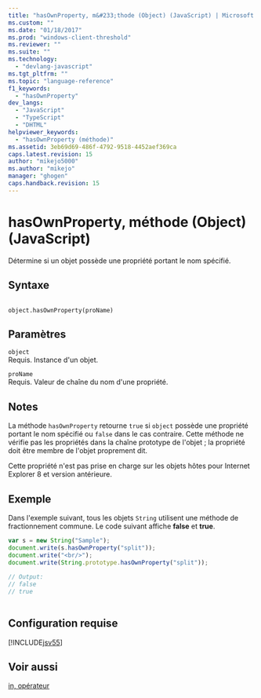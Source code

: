 ```yaml
---
title: "hasOwnProperty, m&#233;thode (Object) (JavaScript) | Microsoft Docs"
ms.custom: ""
ms.date: "01/18/2017"
ms.prod: "windows-client-threshold"
ms.reviewer: ""
ms.suite: ""
ms.technology: 
  - "devlang-javascript"
ms.tgt_pltfrm: ""
ms.topic: "language-reference"
f1_keywords: 
  - "hasOwnProperty"
dev_langs: 
  - "JavaScript"
  - "TypeScript"
  - "DHTML"
helpviewer_keywords: 
  - "hasOwnProperty (méthode)"
ms.assetid: 3eb69d69-486f-4792-9518-4452aef369ca
caps.latest.revision: 15
author: "mikejo5000"
ms.author: "mikejo"
manager: "ghogen"
caps.handback.revision: 15
---
```

# hasOwnProperty, m&#233;thode (Object) (JavaScript)
Détermine si un objet possède une propriété portant le nom spécifié.  
  
## Syntaxe  
  
```  
  
object.hasOwnProperty(proName)  
```  
  
## Paramètres  
 `object`  
 Requis.  Instance d'un objet.  
  
 `proName`  
 Requis.  Valeur de chaîne du nom d'une propriété.  
  
## Notes  
 La méthode `hasOwnProperty` retourne `true` si `object` possède une propriété portant le nom spécifié ou `false` dans le cas contraire.  Cette méthode ne vérifie pas les propriétés dans la chaîne prototype de l'objet ; la propriété doit être membre de l'objet proprement dit.  
  
 Cette propriété n'est pas prise en charge sur les objets hôtes pour Internet Explorer 8 et version antérieure.  
  
## Exemple  
 Dans l'exemple suivant, tous les objets `String` utilisent une méthode de fractionnement commune.  Le code suivant affiche **false** et **true**.  
  
```javascript  
var s = new String("Sample");  
document.write(s.hasOwnProperty("split"));  
document.write("<br/>");  
document.write(String.prototype.hasOwnProperty("split"));  
  
// Output:  
// false  
// true  
  
```  
  
## Configuration requise  
 [!INCLUDE[jsv55](../../javascript/reference/includes/jsv55-md.md)]  
  
## Voir aussi  
 [in, opérateur](../../javascript/reference/in-operator-decrementjavascript.md)